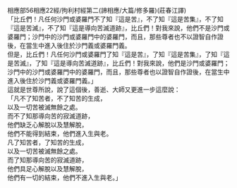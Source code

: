 相應部56相應22經/拘利村經第二(諦相應/大篇/修多羅)(莊春江譯)  
「比丘們！凡任何沙門或婆羅門不了知『這是苦』，不了知『這是苦集』，不了知『這是苦滅』，不了知『這是導向苦滅道跡』，比丘們！對我來說，他們不是沙門或婆羅門；沙門中的沙門或婆羅門中的婆羅門，而且，那些尊者也不以證智自作證後，在當生中進入後住於沙門義或婆羅門義。  
但是，比丘們！凡任何沙門或婆羅門了知『這是苦』，了知『這是苦集』，了知『這是苦滅』，了知『這是導向苦滅道跡』，比丘們！對我來說，他們是沙門或婆羅門；沙門中的沙門或婆羅門中的婆羅門，而且，那些尊者也以證智自作證後，在當生中進入後住於沙門義或婆羅門義。」  
這就是世尊所說，說了這個後，善逝、大師又更進一步這麼說：  
「凡不了知苦者，不了知苦的生成，  
以及一切苦被滅無餘之處。  
而不了知那導向苦的寂滅道跡，  
他們缺乏心解脫以及慧解脫，  
他們不能得到結束，他們進入生與老。  
凡了知苦者，了知苦的生成，  
以及一切苦被滅無餘之處。  
而了知那導向苦的寂滅道跡，  
他們具足心解脫以及慧解脫，  
他們有一切的結束，他們不進入生與老。」  
  
  
